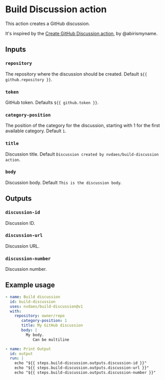 # Build Discussion action

This action creates a GitHub discussion.

It's inspired by the [Create GitHub Discussion action](https://github.com/marketplace/actions/create-github-discussion), by @abirismyname.

## Inputs

### `repository`

The repository where the discussion should be created. Default `${{ github.repository }}`.

### `token`

GitHub token. Defaults `${{ github.token }}`.

### `category-position`

The position of the category for the discussion, starting with 1 for the first available category. Default `1`.

### `title`

Discussion title. Default `Discussion created by nvdaes/build-discussion action`.

### `body`

Discussion body. Default `This is the discussion body`.

## Outputs

### `discussion-id`

Discussion ID.

### `discussion-url`

Discussion URL.

### `discussion-number`

Discussion number.

## Example usage

```yaml
- name: Build discussion
  id: build-discussion
  uses: nvdaes/build-discussion@v1
  with:
    repository: owner/repo
	   category-position: 1
	   title: My GitHub discussion
	   body: |
	     My body.
		    Can be multiline

- name: Print Output
  id: output
  run: |
    echo "${{ steps.build-discussion.outputs.discussion-id }}"
    echo "${{ steps.build-discussion.outputs.discussion-url }}"
    echo "${{ steps.build-discussion.outputs.discussion-number }}"
```
